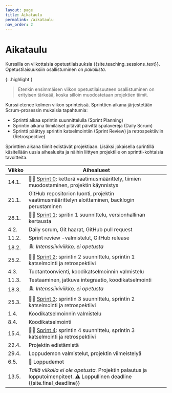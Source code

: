 ```yaml
---
layout: page
title: Aikataulu
permalink: /aikataulu
nav_order: 2
---
```


# Aikataulu

Kurssilla on viikottaisia opetustilaisuuksia {{site.teaching_sessions_text}}. Opetustilaisuuksiin osallistuminen on _pakollista_.

{: .highlight }

> Etenkin ensimmäisen viikon opetustilaisuuteen osallistuminen on erityisen tärkeää, koska silloin muodostetaan projektien tiimit.

Kurssi etenee kolmen viikon sprinteissä. Sprinttien aikana järjestetään Scrum-prosessin mukaisia tapahtumia:

- Sprintti alkaa sprintin suunnittelulla (Sprint Planning)
- Sprintin aikana tiimiläiset pitävät päivittäispalavereja (Daily Scrum)
- Sprintti päättyy sprintin katselmointiin (Sprint Review) ja retrospektiiviin (Retrospective)

Sprinttien aikana tiimit edistävät projektiaan. Lisäksi jokaisella sprintillä käsitellään uusia aihealueita ja näihin liittyen projektille on sprintti-kohtaisia tavoitteita.

| Viikko | Aihealueet                                                                                                 |
| ------ | ---------------------------------------------------------------------------------------------------------- |
| 14.1.  | 🏃‍♂️ [Sprint 0](/sprint-0): ketterä vaatimusmäärittely, tiimien muodostaminen, projektin käynnistys |
| 21.1.  | GitHub repositorion luonti, projektin vaatimusmäärittelyn aloittaminen, backlogin perustaminen                                                        |
| 28.1.   | 🏃‍♂️ [Sprint 1](/sprint-1): spritin 1 suunnittelu, versionhallinan kertausta                                               |
| 4.2.  | Daily scrum, Git haarat, GitHub pull request                                                                  |
| 11.2.  | Sprint review -valmistelut, GitHub release                                                   |
| 18.2. | 🏝️ _Intenssiiviviikko, ei opetusta_           
| 25.2.  | 🏃‍♂️ [Sprint 2](/sprint-2): sprintin 2 suunnittelu, sprintin 1 katselmointi ja retrospektiivi                               |
| 4.3.  | Tuotantoonvienti, koodikatselmoinnin valmistelu                                                                   |
| 11.3.  | Testaaminen, jatkuva integraatio, koodikatselmointi                                                                           |                                                                
| 18.3. | 🏝️ _Intenssiiviviikko, ei opetusta_           
| 25.3. | 🏃‍♂️ [Sprint 3](/sprint-3): sprintin 3 suunnittelu, sprintin 2 katselmointi ja retrospektiivi              |
| 1.4. | Koodikatselmoinnin valmistelu                                                                                      |
| 8.4.  | Koodikatselmointi                                                                                      |
| 15.4. | 🏃‍♂️ [Sprint 4](/sprint-4): sprintin 4 suunnittelu, sprintin 3 katselmointi ja retrospektiivi                               |
| 22.4. | Projektin edistämistä                                                                                      |
| 29.4. | Loppudemon valmistelut, projektin viimeistelyä                                                                                    |
| 6.5.  | 🚀 Loppudemot                                                                                              |
| 13.5. | _Tällä viikolla ei ole opetusta._ Projektin palautus ja lopputoimenpiteet. ⚠️ Loppullinen deadline {{site.final_deadline}} |
